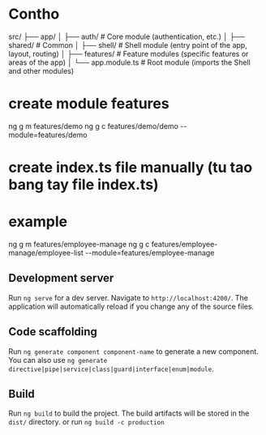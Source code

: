 # Contho


src/
├── app/
│   ├── auth/           # Core module (authentication, etc.)
│   ├── shared/         # Common
│   ├── shell/          # Shell module (entry point of the app, layout, routing)
│   ├── features/       # Feature modules (specific features or areas of the app)
│   └── app.module.ts   # Root module (imports the Shell and other modules)


# create module features
ng g m features/demo
ng g c features/demo/demo --module=features/demo
# create index.ts file manually (tu tao bang tay file index.ts)

# example
ng g m features/employee-manage
ng g c features/employee-manage/employee-list --module=features/employee-manage
 
 

 
## Development server

Run `ng serve` for a dev server. Navigate to `http://localhost:4200/`. The application will automatically reload if you change any of the source files.

## Code scaffolding

Run `ng generate component component-name` to generate a new component. You can also use `ng generate directive|pipe|service|class|guard|interface|enum|module`.

## Build

Run `ng build` to build the project. The build artifacts will be stored in the `dist/` directory.
or run `ng build -c production`